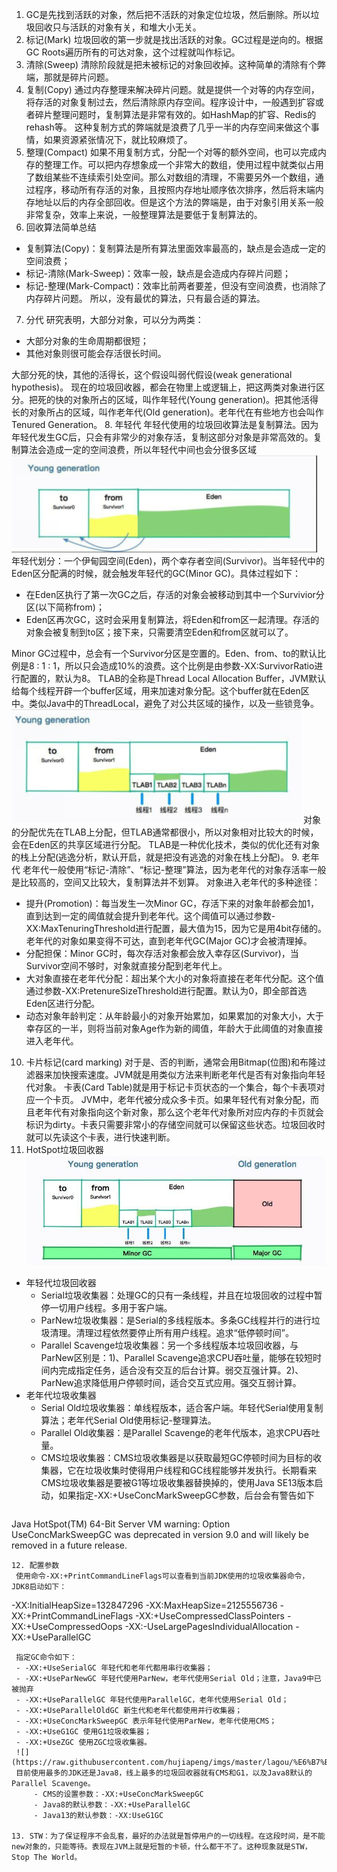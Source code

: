 1. GC是先找到活跃的对象，然后把不活跃的对象定位垃圾，然后删除。所以垃圾回收只与活跃的对象有关，和堆大小无关。
2. 标记(Mark)
 垃圾回收的第一步就是找出活跃的对象。GC过程是逆向的。根据GC Roots遍历所有的可达对象，这个过程就叫作标记。
3. 清除(Sweep)
 清除阶段就是把未被标记的对象回收掉。这种简单的清除有个弊端，那就是碎片问题。
4. 复制(Copy)
 通过内存整理来解决碎片问题。就是提供一个对等的内存空间，将存活的对象复制过去，然后清除原内存空间。程序设计中，一般遇到扩容或者碎片整理问题时，复制算法是非常有效的。如HashMap的扩容、Redis的rehash等。
 这种复制方式的弊端就是浪费了几乎一半的内存空间来做这个事情，如果资源紧张情况下，就比较麻烦了。
5. 整理(Compact)
 如果不用复制方式，分配一个对等的额外空间，也可以完成内存的整理工作。可以把内存想象成一个非常大的数组，使用过程中就类似占用了数组某些不连续索引处空间。那么对数组的清理，不需要另外一个数组，通过程序，移动所有存活的对象，且按照内存地址顺序依次排序，然后将末端内存地址以后的内存全部回收。但是这个方法的弊端是，由于对象引用关系一般非常复杂，效率上来说，一般整理算法是要低于复制算法的。
6. 回收算法简单总结
 - 复制算法(Copy)：复制算法是所有算法里面效率最高的，缺点是会造成一定的空间浪费；
 - 标记-清除(Mark-Sweep)：效率一般，缺点是会造成内存碎片问题；
 - 标记-整理(Mark-Compact)：效率比前两者要差，但没有空间浪费，也消除了内存碎片问题。
所以，没有最优的算法，只有最合适的算法。
7. 分代
 研究表明，大部分对象，可以分为两类：
 - 大部分对象的生命周期都很短；
 - 其他对象则很可能会存活很长时间。

 大部分死的快，其他的活得长，这个假设叫弱代假设(weak generational hypothesis)。
 现在的垃圾回收器，都会在物里上或逻辑上，把这两类对象进行区分。把死的快的对象所占的区域，叫作年轻代(Young generation)。把其他活得长的对象所占的区域，叫作老年代(Old generation)。老年代在有些地方也会叫作Tenured Generation。
8. 年轻代
 年轻代使用的垃圾回收算法是复制算法。因为年轻代发生GC后，只会有非常少的对象存活，复制这部分对象是非常高效的。复制算法会造成一定的空间浪费，所以年轻代中间也会分很多区域
 ![](https://raw.githubusercontent.com/hujiapeng/imgs/master/lagou/%E6%B7%B1%E5%85%A5%E6%B5%85%E5%87%BAJava%E8%99%9A%E6%8B%9F%E6%9C%BA/Young%20Generation.png)
 年轻代划分：一个伊甸园空间(Eden)，两个幸存者空间(Survivor)。当年轻代中的Eden区分配满的时候，就会触发年轻代的GC(Minor GC)。具体过程如下：
 - 在Eden区执行了第一次GC之后，存活的对象会被移动到其中一个Survivior分区(以下简称from)；
 - Eden区再次GC，这时会采用复制算法，将Eden和from区一起清理。存活的对象会被复制到to区；接下来，只需要清空Eden和from区就可以了。

 Minor GC过程中，总会有一个Survivor分区是空置的。Eden、from、to的默认比例是8 : 1 : 1，所以只会造成10%的浪费。这个比例是由参数-XX:SurvivorRatio进行配置的，默认为8。
 TLAB的全称是Thread Local Allocation Buffer，JVM默认给每个线程开辟一个buffer区域，用来加速对象分配。这个buffer就在Eden区中。类似Java中的ThreadLocal，避免了对公共区域的操作，以及一些锁竞争。
 ![](https://raw.githubusercontent.com/hujiapeng/imgs/master/lagou/%E6%B7%B1%E5%85%A5%E6%B5%85%E5%87%BAJava%E8%99%9A%E6%8B%9F%E6%9C%BA/TLAB%E5%9B%BE%E8%A7%A3.png)
 对象的分配优先在TLAB上分配，但TLAB通常都很小，所以对象相对比较大的时候，会在Eden区的共享区域进行分配。
 TLAB是一种优化技术，类似的优化还有对象的栈上分配(逃逸分析，默认开启，就是把没有逃逸的对象在栈上分配)。
9. 老年代
 老年代一般使用“标记-清除”、“标记-整理”算法，因为老年代的对象存活率一般是比较高的，空间又比较大，复制算法并不划算。
 对象进入老年代的多种途径：
 - 提升(Promotion)：每当发生一次Minor GC，存活下来的对象年龄都会加1，直到达到一定的阈值就会提升到老年代。这个阈值可以通过参数-XX:MaxTenuringThreshold进行配置，最大值为15，因为它是用4bit存储的。老年代的对象如果变得不可达，直到老年代GC(Major GC)才会被清理掉。
 - 分配担保：Minor GC时，每次存活对象都会放入幸存区(Survivor)，当Survivor空间不够时，对象就直接分配到老年代上。
 - 大对象直接在老年代分配：超出某个大小的对象将直接在老年代分配。这个值通过参数-XX:PretenureSizeThreshold进行配置。默认为0，即全部首选Eden区进行分配。
 - 动态对象年龄判定：从年龄最小的对象开始累加，如果累加的对象大小，大于幸存区的一半，则将当前对象Age作为新的阈值，年龄大于此阈值的对象直接进入老年代。
10. 卡片标记(card marking)
 对于是、否的判断，通常会用Bitmap(位图)和布隆过滤器来加快搜索速度。JVM就是用类似方法来判断老年代是否有对象指向年轻代对象。
 卡表(Card Table)就是用于标记卡页状态的一个集合，每个卡表项对应一个卡页。
 JVM中，老年代被分成众多卡页。如果年轻代有对象分配，而且老年代有对象指向这个新对象，那么这个老年代对象所对应内存的卡页就会标识为dirty。卡表只需要非常小的存储空间就可以保留这些状态。垃圾回收时就可以先读这个卡表，进行快速判断。
11. HotSpot垃圾回收器
 ![](https://raw.githubusercontent.com/hujiapeng/imgs/master/lagou/%E6%B7%B1%E5%85%A5%E6%B5%85%E5%87%BAJava%E8%99%9A%E6%8B%9F%E6%9C%BA/%E5%88%86%E4%BB%A3%E5%8F%8A%E5%9E%83%E5%9C%BE%E5%9B%9E%E6%94%B6%E5%9B%BE.jpg)
 - 年轻代垃圾回收器
     - Serial垃圾收集器：处理GC的只有一条线程，并且在垃圾回收的过程中暂停一切用户线程。多用于客户端。
     - ParNew垃圾收集器：是Serial的多线程版本。多条GC线程并行的进行垃圾清理。清理过程依然要停止所有用户线程。追求“低停顿时间”。
     - Parallel Scavenge垃圾收集器：另一个多线程版本垃圾回收器，与ParNew区别是：1)、Parallel Scavenge追求CPU吞吐量，能够在较短时间内完成指定任务，适合没有交互的后台计算。弱交互强计算。2)、ParNew追求降低用户停顿时间，适合交互式应用。强交互弱计算。
 - 老年代垃圾收集器
     - Serial Old垃圾收集器：单线程版本，适合客户端。年轻代Serial使用复制算法；老年代Serial Old使用标记-整理算法。
     - Parallel Old收集器：是Parallel Scavenge的老年代版本，追求CPU吞吐量。
     - CMS垃圾收集器：CMS垃圾收集器是以获取最短GC停顿时间为目标的收集器，它在垃圾收集时使得用户线程和GC线程能够并发执行。长期看来CMS垃圾收集器是要被G1等垃圾收集器替换掉的，使用Java SE13版本启动，如果指定-XX:+UseConcMarkSweepGC参数，后台会有警告如下
     ```
Java HotSpot(TM) 64-Bit Server VM warning: Option UseConcMarkSweepGC was deprecated in version 9.0 and will likely be removed in a future release.
```
12. 配置参数
 使用命令-XX:+PrintCommandLineFlags可以查看到当前JDK使用的垃圾收集器命令，JDK8启动如下：
 ```
-XX:InitialHeapSize=132847296 -XX:MaxHeapSize=2125556736 -XX:+PrintCommandLineFlags -XX:+UseCompressedClassPointers -XX:+UseCompressedOops -XX:-UseLargePagesIndividualAllocation -XX:+UseParallelGC
```
 指定GC命令如下：
 - -XX:+UseSerialGC 年轻代和老年代都用串行收集器；
 - -XX:+UseParNewGC 年轻代使用ParNew，老年代使用Serial Old；注意，Java9中已被抛弃
 - -XX:+UseParallelGC 年轻代使用ParallelGC，老年代使用Serial Old；
 - -XX:+UseParallelOldGC 新生代和老年代都使用并行收集器；
 - -XX:+UseConcMarkSweepGC 表示年轻代使用ParNew，老年代使用CMS；
 - -XX:+UseG1GC 使用G1垃圾收集器；
 - -XX:+UseZGC 使用ZGC垃圾收集器。
 ![](https://raw.githubusercontent.com/hujiapeng/imgs/master/lagou/%E6%B7%B1%E5%85%A5%E6%B5%85%E5%87%BAJava%E8%99%9A%E6%8B%9F%E6%9C%BA/GC%E5%91%BD%E4%BB%A4.jpg)
 目前使用最多的JDK还是Java8，线上最多的垃圾回收器就有CMS和G1，以及Java8默认的Parallel Scavenge。
     - CMS的设置参数：-XX:+UseConcMarkSweepGC
     - Java8的默认参数：-XX:+UseParallelGC
     - Java13的默认参数：-XX:UseG1GC

13. STW：为了保证程序不会乱套，最好的办法就是暂停用户的一切线程。在这段时间，是不能new对象的，只能等待。表现在JVM上就是短暂的卡顿，什么都干不了。这种现象就是STW，Stop The World。
